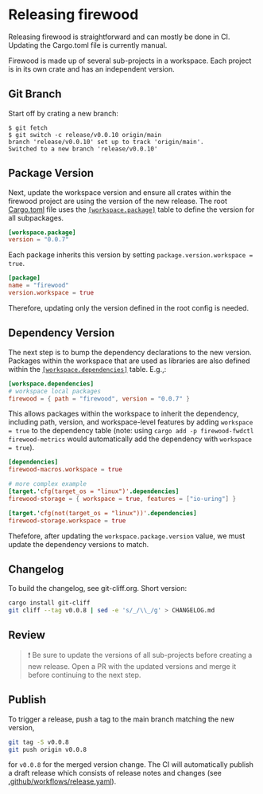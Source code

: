 # Releasing firewood

Releasing firewood is straightforward and can mostly be done in CI. Updating the
Cargo.toml file is currently manual.

Firewood is made up of several sub-projects in a workspace. Each project is in
its own crate and has an independent version.

## Git Branch

Start off by crating a new branch:

```console
$ git fetch
$ git switch -c release/v0.0.10 origin/main
branch 'release/v0.0.10' set up to track 'origin/main'.
Switched to a new branch 'release/v0.0.10'
```

## Package Version

Next, update the workspace version and ensure all crates within the firewood
project are using the version of the new release. The root [Cargo.toml](Cargo.toml)
file uses the [`[workspace.package]`](https://doc.rust-lang.org/cargo/reference/workspaces.html#the-package-table)
table to define the version for all subpackages.

```toml
[workspace.package]
version = "0.0.7"
```

Each package inherits this version by setting `package.version.workspace = true`.

```toml
[package]
name = "firewood"
version.workspace = true
```

Therefore, updating only the version defined in the root config is needed.

## Dependency Version

The next step is to bump the dependency declarations to the new version. Packages
within the workspace that are used as libraries are also defined within the
[`[workspace.dependencies]`](https://doc.rust-lang.org/cargo/reference/workspaces.html#the-dependencies-table)
table. E.g.,:

```toml
[workspace.dependencies]
# workspace local packages
firewood = { path = "firewood", version = "0.0.7" }
```

This allows packages within the workspace to inherit the dependency,
including path, version, and workspace-level features by adding `workspace = true`
to the dependency table (note: using `cargo add -p firewood-fwdctl firewood-metrics`
would automatically add the dependency with `workspace = true`).

```toml
[dependencies]
firewood-macros.workspace = true

# more complex example
[target.'cfg(target_os = "linux")'.dependencies]
firewood-storage = { workspace = true, features = ["io-uring"] }

[target.'cfg(not(target_os = "linux"))'.dependencies]
firewood-storage.workspace = true
```

Thefefore, after updating the `workspace.package.version` value, we must update
the dependency versions to match.

## Changelog

To build the changelog, see git-cliff.org. Short version:

```sh
cargo install git-cliff
git cliff --tag v0.0.8 | sed -e 's/_/\\_/g' > CHANGELOG.md
```

## Review

> ❗ Be sure to update the versions of all sub-projects before creating a new
> release. Open a PR with the updated versions and merge it before continuing to
> the next step.

## Publish

To trigger a release, push a tag to the main branch matching the new version,

```sh
git tag -S v0.0.8
git push origin v0.0.8
```

for `v0.0.8` for the merged version change. The CI will automatically publish a
draft release which consists of release notes and changes (see
[.github/workflows/release.yaml](.github/workflows/release.yaml)).
